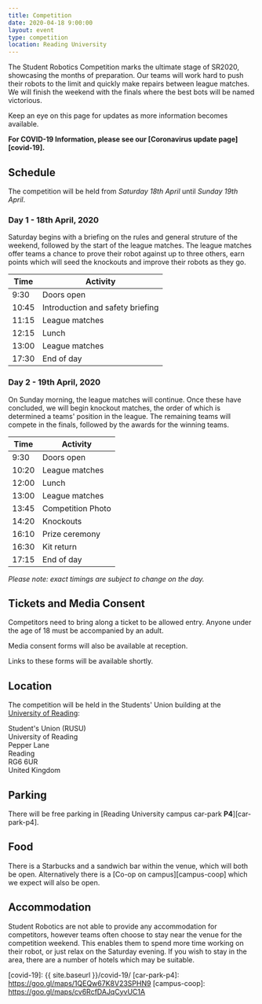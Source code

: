 ```yaml
---
title: Competition
date: 2020-04-18 9:00:00
layout: event
type: competition
location: Reading University
---
```


The Student Robotics Competition marks the ultimate stage of SR2020, showcasing the months of preparation. Our teams will work hard to push their robots to the limit and quickly make repairs between league matches. We will finish the weekend with the finals where the best bots will be named victorious.

Keep an eye on this page for updates as more information becomes available.

**For COVID-19 Information, please see our [Coronavirus update page][covid-19].**

## Schedule

The competition will be held from *Saturday 18th April* until *Sunday 19th April*.

### Day 1 - 18th April, 2020

Saturday begins with a briefing on the rules and general struture of the
weekend, followed by the start of the league matches. The league matches offer
teams a chance to prove their robot against up to three others, earn points
which will seed the knockouts and improve their robots as they go.

| Time  | Activity                         |
|-------|----------------------------------|
| 9:30  | Doors open                       |
| 10:45 | Introduction and safety briefing |
| 11:15 | League matches                   |
| 12:15 | Lunch                            |
| 13:00 | League matches                   |
| 17:30 | End of day                       |

### Day 2 - 19th April, 2020

On Sunday morning, the league matches will continue. Once these have concluded,
we will begin knockout matches, the order of which is determined a teams'
position in the league. The remaining teams will compete in the finals, followed
by the awards for the winning teams.

| Time  | Activity                |
|-------|-------------------------|
| 9:30  | Doors open              |
| 10:20 | League matches          |
| 12:00 | Lunch                   |
| 13:00 | League matches          |
| 13:45 | Competition Photo       |
| 14:20 | Knockouts               |
| 16:10 | Prize ceremony          |
| 16:30 | Kit return              |
| 17:15 | End of day              |

*Please note: exact timings are subject to change on the day.*

## Tickets and Media Consent

Competitors need to bring along a ticket to be allowed entry. Anyone under the age of 18 must be accompanied by an adult.

Media consent forms will also be available at reception.

Links to these forms will be available shortly.

## Location

The competition will be held in the Students' Union building at the [University of Reading][reading-campus-directions]:

Student's Union (RUSU)  
University of Reading  
Pepper Lane  
Reading  
RG6 6UR  
United Kingdom  

## Parking

There will be free parking in [Reading University campus car-park **P4**][car-park-p4].

## Food

There is a Starbucks and a sandwich bar within the venue, which will both be open.
Alternatively there is a [Co-op on campus][campus-coop] which we expect will also be open.

## Accommodation

Student Robotics are not able to provide any accommodation for competitors,
however teams often choose to stay near the venue for the competition weekend.
This enables them to spend more time working on their robot, or just relax on
the Saturday evening. If you wish to stay in the area, there are a number of
hotels which may be suitable.

[reading-campus-directions]: https://www.rusu.co.uk/contact/find-us/
[teams-contact]: mailto:teams@studentrobotics.org
[covid-19]: {{ site.baseurl }}/covid-19/
[car-park-p4]: https://goo.gl/maps/1QEQw67K8V23SPHN9
[campus-coop]: https://goo.gl/maps/cv6RcfDAJqCyvUC1A
